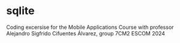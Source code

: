 # sqlite
Coding excersise for the Mobile Applications Course with professor Alejandro Sigfrido Cifuentes Álvarez, group 7CM2 ESCOM 2024
